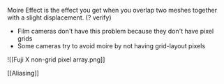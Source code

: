 Moire Effect is the effect you get when you overlap two meshes together with a slight displacement. (? verify)

- Film cameras don't have this problem because they don't have pixel grids
- Some cameras try to avoid moire by not having grid-layout pixels

![[Fuji X non-grid pixel array.png]]

[[Aliasing]]